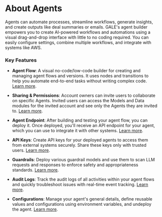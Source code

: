 # About Agents

Agents can automate processes, streamline workflows, generate insights, and create outputs like deal summaries or emails. GALE's agent builder empowers you to create AI-powered workflows and automations using a visual drag-and-drop interface with little to no coding required. You can easily configure settings, combine multiple workflows, and integrate with systems like AWS.

### Key Features

* **Agent Flow**: A visual no-code/low-code builder for creating and managing agent flows and versions. It uses nodes and transitions to help you automate end-to-end tasks without writing complex code. [Learn more](./create-a-new-agent.md).

* **Sharing & Permissions**: Account owners can invite users to collaborate on specific Agents. Invited users can access the Models and Data modules for the invited account and see only the Agents they are invited to. [Learn more](./manage-user-roles-and-permissions.md).

* **Agent Endpoint**: After building and testing your agent flow, you can deploy it. Once deployed, you'll receive an API endpoint for your agent, which you can use to integrate it with other systems. [Learn more](./deploy-an-agent.md).

* **API Keys**: Create API keys for your deployed agents to access them from external systems securely. Share these keys only with trusted users. [Learn more](./create-a-new-api-key.md).

* **Guardrails**: Deploy various guardrail models and use them to scan LLM requests and responses to enforce safety and appropriateness standards. [Learn more](./guardrails/add-a-scanner.md).

* **Audit Logs**: Track the audit logs of all activities within your agent flows and quickly troubleshoot issues with real-time event tracking. [Learn more](./agent-audit-log.md).

* **Configurations**: Manage your agent's general details, define reusable values and configurations using environment variables, and undeploy the agent. [Learn more](./configure-an-agent.md).
